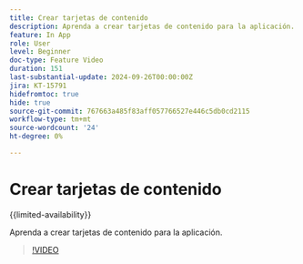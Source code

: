 ```yaml
---
title: Crear tarjetas de contenido
description: Aprenda a crear tarjetas de contenido para la aplicación.
feature: In App
role: User
level: Beginner
doc-type: Feature Video
duration: 151
last-substantial-update: 2024-09-26T00:00:00Z
jira: KT-15791
hidefromtoc: true
hide: true
source-git-commit: 767663a485f83aff057766527e446c5db0cd2115
workflow-type: tm+mt
source-wordcount: '24'
ht-degree: 0%

---
```



# Crear tarjetas de contenido

{{limited-availability}}

Aprenda a crear tarjetas de contenido para la aplicación.

>[!VIDEO](https://video.tv.adobe.com/v/3434783/?learn=on)
